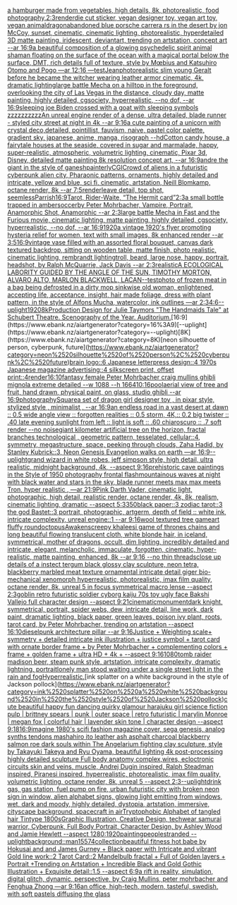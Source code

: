 [a hamburger made from vegetables, high details, 8k, photorealistic, food photography,](https://www.ebank.nz/aiartgenerator?category=a%2520hamburger%2520made%2520from%2520vegetables%2C%2520high%2520details%2C%25208k%2C%2520photorealistic%2C%2520food%2520photography%2C)[2:3](https://www.ebank.nz/aiartgenerator?category=2%3A3)[render](https://www.ebank.nz/aiartgenerator?category=render)[die cut sticker, vegan designer toy, vegan art toy, vegan animal](https://www.ebank.nz/aiartgenerator?category=die%2520cut%2520sticker%2C%2520vegan%2520designer%2520toy%2C%2520vegan%2520art%2520toy%2C%2520vegan%2520animal)[dragon](https://www.ebank.nz/aiartgenerator?category=dragon)[abandoned blue porsche carrera rs in the desert by jon McCoy, sunset, cinematic, cinematic lighting, photorealistic, hyperdetailed 3D matte painting, iridescent, deviantart, trending on artstation, concept art --ar 16:9](https://www.ebank.nz/aiartgenerator?category=abandoned%2520blue%2520porsche%2520carrera%2520rs%2520in%2520the%2520desert%2520by%2520jon%2520McCoy%2C%2520sunset%2C%2520cinematic%2C%2520cinematic%2520lighting%2C%2520photorealistic%2C%2520hyperdetailed%25203D%2520matte%2520painting%2C%2520iridescent%2C%2520deviantart%2C%2520trending%2520on%2520artstation%2C%2520concept%2520art%2520--ar%252016%3A9)[a beautiful composition of a glowing psychedelic spirit animal shaman floating on the surface of the ocean with a magical portal below the surface, DMT,  rich details full of texture, style by Mœbius and Katsuhiro Otomo and Pogo —ar 12:16 —test](https://www.ebank.nz/aiartgenerator?category=a%2520beautiful%2520composition%2520of%2520a%2520glowing%2520psychedelic%2520spirit%2520animal%2520shaman%2520floating%2520on%2520the%2520surface%2520of%2520the%2520ocean%2520with%2520a%2520magical%2520portal%2520below%2520the%2520surface%2C%2520DMT%2C%2520%2520rich%2520details%2520full%2520of%2520texture%2C%2520style%2520by%2520M%C5%93bius%2520and%2520Katsuhiro%2520Otomo%2520and%2520Pogo%2520%E2%80%94ar%252012%3A16%2520%E2%80%94test)[Jean](https://www.ebank.nz/aiartgenerator?category=Jean)[photorealistic slim young Geralt before he became the witcher wearing leather armor cinematic, 4k, dramatic lighting](https://www.ebank.nz/aiartgenerator?category=photorealistic%2520slim%2520young%2520Geralt%2520before%2520he%2520became%2520the%2520witcher%2520wearing%2520leather%2520armor%2520cinematic%2C%25204k%2C%2520dramatic%2520lighting)[large battle Mecha on a hilltop in the foreground, overlooking the city of Las Vegas in the distance, cloudy day, matte painting, highly detailed, cgsociety, hyperrealistic, --no dof, --ar 16:9](https://www.ebank.nz/aiartgenerator?category=large%2520battle%2520Mecha%2520on%2520a%2520hilltop%2520in%2520the%2520foreground%2C%2520overlooking%2520the%2520city%2520of%2520Las%2520Vegas%2520in%2520the%2520distance%2C%2520cloudy%2520day%2C%2520matte%2520painting%2C%2520highly%2520detailed%2C%2520cgsociety%2C%2520hyperrealistic%2C%2520--no%2520dof%2C%2520--ar%252016%3A9)[sleeping joe Biden crossed with a goat with sleeping symbols zzzzzzzzzz](https://www.ebank.nz/aiartgenerator?category=sleeping%2520joe%2520Biden%2520crossed%2520with%2520a%2520goat%2520with%2520sleeping%2520symbols%2520zzzzzzzzzz)[An unreal engine render of a dense, ultra detailed, blade runner - styled city street at night in 4k --ar 9:16](https://www.ebank.nz/aiartgenerator?category=An%2520unreal%2520engine%2520render%2520of%2520a%2520dense%2C%2520ultra%2520detailed%2C%2520blade%2520runner%2520-%2520styled%2520city%2520street%2520at%2520night%2520in%25204k%2520--ar%25209%3A16)[a cute painting of a unicorn with crystal deco,detailed, pointillist, fauvism, naive, pastel color palette, gradient sky, japanese, anime, manga, risograph --hd](https://www.ebank.nz/aiartgenerator?category=a%2520cute%2520painting%2520of%2520a%2520unicorn%2520with%2520crystal%2520deco%2Cdetailed%2C%2520pointillist%2C%2520fauvism%2C%2520naive%2C%2520pastel%2520color%2520palette%2C%2520gradient%2520sky%2C%2520japanese%2C%2520anime%2C%2520manga%2C%2520risograph%2520--hd)[Cotton candy house, a fairytale houses at the seaside, covered in sugar and marmalade, happy, super-realistic, atmospheric, volumetric lighting, cinematic, Pixar 3d, Disney, detailed matte painting 8k resolution concept art, --ar 16:9](https://www.ebank.nz/aiartgenerator?category=Cotton%2520candy%2520house%2C%2520a%2520fairytale%2520houses%2520at%2520the%2520seaside%2C%2520covered%2520in%2520sugar%2520and%2520marmalade%2C%2520happy%2C%2520super-realistic%2C%2520atmospheric%2C%2520volumetric%2520lighting%2C%2520cinematic%2C%2520Pixar%25203d%2C%2520Disney%2C%2520detailed%2520matte%2520painting%25208k%2520resolution%2520concept%2520art%2C%2520--ar%252016%3A9)[andre the giant in the style of ganesh](https://www.ebank.nz/aiartgenerator?category=andre%2520the%2520giant%2520in%2520the%2520style%2520of%2520ganesh)[painterly](https://www.ebank.nz/aiartgenerator?category=painterly)[CGI](https://www.ebank.nz/aiartgenerator?category=CGI)[Crowd of aliens in a futuristic cyberpunk alien city, Pharaonic patterns, ornaments, highly detailed and intricate, yellow and blue, sci fi, cinematic, artstation, Neill Blomkamp, octane render, 8k --ar 7:5](https://www.ebank.nz/aiartgenerator?category=Crowd%2520of%2520aliens%2520in%2520a%2520futuristic%2520cyberpunk%2520alien%2520city%2C%2520Pharaonic%2520patterns%2C%2520ornaments%2C%2520highly%2520detailed%2520and%2520intricate%2C%2520yellow%2520and%2520blue%2C%2520sci%2520fi%2C%2520cinematic%2C%2520artstation%2C%2520Neill%2520Blomkamp%2C%2520octane%2520render%2C%25208k%2520--ar%25207%3A5)[render](https://www.ebank.nz/aiartgenerator?category=render)[leave detail, top shot, seemless](https://www.ebank.nz/aiartgenerator?category=leave%2520detail%2C%2520top%2520shot%2C%2520seemless)[](https://www.ebank.nz/aiartgenerator?category=)[Parrish](https://www.ebank.nz/aiartgenerator?category=Parrish)[16:9](https://www.ebank.nz/aiartgenerator?category=16%3A9)[Tarot, Rider-Waite, “The Hermit card”](https://www.ebank.nz/aiartgenerator?category=Tarot%2C%2520Rider-Waite%2C%2520%E2%80%9CThe%2520Hermit%2520card%E2%80%9D)[2:3](https://www.ebank.nz/aiartgenerator?category=2%3A3)[a small bottle trapped in amber](https://www.ebank.nz/aiartgenerator?category=a%2520small%2520bottle%2520trapped%2520in%2520amber)[soccer](https://www.ebank.nz/aiartgenerator?category=soccer)[by Peter Mohrbacher, Vampire, Portrait, Anamorphic Shot, Anamorphic --ar 2:3](https://www.ebank.nz/aiartgenerator?category=by%2520Peter%2520Mohrbacher%2C%2520Vampire%2C%2520Portrait%2C%2520Anamorphic%2520Shot%2C%2520Anamorphic%2520--ar%25202%3A3)[large battle Mecha in Fast and the Furious movie, cinematic lighting, matte painting, highly detailed, cgsociety, hyperrealistic, --no dof, --ar 16:9](https://www.ebank.nz/aiartgenerator?category=large%2520battle%2520Mecha%2520in%2520Fast%2520and%2520the%2520Furious%2520movie%2C%2520cinematic%2520lighting%2C%2520matte%2520painting%2C%2520highly%2520detailed%2C%2520cgsociety%2C%2520hyperrealistic%2C%2520--no%2520dof%2C%2520--ar%252016%3A9)[1920](https://www.ebank.nz/aiartgenerator?category=1920)[a vintage 1920's flyer promoting hysteria relief for women, text with small images, 8k enhanced render --ar 3:5](https://www.ebank.nz/aiartgenerator?category=a%2520vintage%25201920%27s%2520flyer%2520promoting%2520hysteria%2520relief%2520for%2520women%2C%2520text%2520with%2520small%2520images%2C%25208k%2520enhanced%2520render%2520--ar%25203%3A5)[16:9](https://www.ebank.nz/aiartgenerator?category=16%3A9)[vintage vase filled with an assorted floral bouquet, canvas dark textured backdrop, sitting on wooden table, matte finish, photo realistic, cinematic lighting, rembrandt lighting](https://www.ebank.nz/aiartgenerator?category=vintage%2520vase%2520filled%2520with%2520an%2520assorted%2520floral%2520bouquet%2C%2520canvas%2520dark%2520textured%2520backdrop%2C%2520sitting%2520on%2520wooden%2520table%2C%2520matte%2520finish%2C%2520photo%2520realistic%2C%2520cinematic%2520lighting%2C%2520rembrandt%2520lighting)[troll, beard, large nose, happy, portrait, headshot, by  Ralph McQuarrie, Jack Davis --ar 2:3](https://www.ebank.nz/aiartgenerator?category=troll%2C%2520beard%2C%2520large%2520nose%2C%2520happy%2C%2520portrait%2C%2520headshot%2C%2520by%2520%2520Ralph%2520McQuarrie%2C%2520Jack%2520Davis%2520--ar%25202%3A3)[realistic](https://www.ebank.nz/aiartgenerator?category=realistic)[A ECOLOGICAL LABORITY GUIDED BY THE ANGLE OF THE SUN, TIMOTHY MORTON, ALVARO ALTO, MARLON BLACKWELL, LACAN](https://www.ebank.nz/aiartgenerator?category=A%2520ECOLOGICAL%2520LABORITY%2520GUIDED%2520BY%2520THE%2520ANGLE%2520OF%2520THE%2520SUN%2C%2520TIMOTHY%2520MORTON%2C%2520ALVARO%2520ALTO%2C%2520MARLON%2520BLACKWELL%2C%2520LACAN)[--test](https://www.ebank.nz/aiartgenerator?category=--test)[photo of frozen meat in a bag being defrosted in a dirty mop sink](https://www.ebank.nz/aiartgenerator?category=photo%2520of%2520frozen%2520meat%2520in%2520a%2520bag%2520being%2520defrosted%2520in%2520a%2520dirty%2520mop%2520sink)[wise old woman, enlightened, accepting life, acceptance, insight, hair made foliage, dress with plant pattern, in the style of Alfons Mucha, watercolor, ink outlines —ar 2:3](https://www.ebank.nz/aiartgenerator?category=wise%2520old%2520woman%2C%2520enlightened%2C%2520accepting%2520life%2C%2520acceptance%2C%2520insight%2C%2520hair%2520made%2520foliage%2C%2520dress%2520with%2520plant%2520pattern%2C%2520in%2520the%2520style%2520of%2520Alfons%2520Mucha%2C%2520watercolor%2C%2520ink%2520outlines%2520%E2%80%94ar%25202%3A3)[4:6](https://www.ebank.nz/aiartgenerator?category=4%3A6)[--uplight](https://www.ebank.nz/aiartgenerator?category=--uplight)[1920](https://www.ebank.nz/aiartgenerator?category=1920)[8k](https://www.ebank.nz/aiartgenerator?category=8k)[Production Design for Julie Taymors "The Handmaids Tale" at Schubert Theatre. Scenography of the Year. Auditorium.](https://www.ebank.nz/aiartgenerator?category=Production%2520Design%2520for%2520Julie%2520Taymors%2520%22The%2520Handmaids%2520Tale%22%2520at%2520Schubert%2520Theatre.%2520Scenography%2520of%2520the%2520Year.%2520Auditorium.)[16:9](https://www.ebank.nz/aiartgenerator?category=16%3A9)[--uplight](https://www.ebank.nz/aiartgenerator?category=--uplight)[8K](https://www.ebank.nz/aiartgenerator?category=8K)[neon silhouette of person, cyberpunk, future](https://www.ebank.nz/aiartgenerator?category=neon%2520silhouette%2520of%2520person%2C%2520cyberpunk%2C%2520future)[brain logo::6 Japanese letterpress design::4 1970s Japanese magazine advertising::4 silkscreen print, offset print::4](https://www.ebank.nz/aiartgenerator?category=brain%2520logo%3A%3A6%2520Japanese%2520letterpress%2520design%3A%3A4%25201970s%2520Japanese%2520magazine%2520advertising%3A%3A4%2520silkscreen%2520print%2C%2520offset%2520print%3A%3A4)[render](https://www.ebank.nz/aiartgenerator?category=render)[16:10](https://www.ebank.nz/aiartgenerator?category=16%3A10)[fantasy female Peter Mohrbacher craig mullins ghibli mignola extreme detailed --w 1088 --h 1664](https://www.ebank.nz/aiartgenerator?category=fantasy%2520female%2520Peter%2520Mohrbacher%2520craig%2520mullins%2520ghibli%2520mignola%2520extreme%2520detailed%2520--w%25201088%2520--h%25201664)[10:16](https://www.ebank.nz/aiartgenerator?category=10%3A16)[pool](https://www.ebank.nz/aiartgenerator?category=pool)[aerial view of tree and fruit, hand drawn, physical paint, on glass, studio ghibli --ar 16:9](https://www.ebank.nz/aiartgenerator?category=aerial%2520view%2520of%2520tree%2520and%2520fruit%2C%2520hand%2520drawn%2C%2520physical%2520paint%2C%2520on%2520glass%2C%2520studio%2520ghibli%2520--ar%252016%3A9)[photography](https://www.ebank.nz/aiartgenerator?category=photography)[Square](https://www.ebank.nz/aiartgenerator?category=Square)[a set of dragon girl designer toy , in pixar style, stylized style , minimalist , --ar 16:9](https://www.ebank.nz/aiartgenerator?category=a%2520set%2520of%2520dragon%2520girl%2520designer%2520toy%2520%2C%2520in%2520pixar%2520style%2C%2520stylized%2520style%2520%2C%2520minimalist%2520%2C%2520--ar%252016%3A9)[an endless road in a vast desert at dawn :: 0.5 wide angle view :: forgotten realities :: 0.5 storm, 4K,:: 0.2 big twister :: .40 late evening sunlight from left :: light is soft :: .60 chiaroscuro  :: .7 soft render --no noise](https://www.ebank.nz/aiartgenerator?category=an%2520endless%2520road%2520in%2520a%2520vast%2520desert%2520at%2520dawn%2520%3A%3A%25200.5%2520wide%2520angle%2520view%2520%3A%3A%2520forgotten%2520realities%2520%3A%3A%25200.5%2520storm%2C%25204K%2C%3A%3A%25200.2%2520big%2520twister%2520%3A%3A%2520.40%2520late%2520evening%2520sunlight%2520from%2520left%2520%3A%3A%2520light%2520is%2520soft%2520%3A%3A%2520.60%2520chiaroscuro%2520%2520%3A%3A%2520.7%2520soft%2520render%2520--no%2520noise)[giant kilometer artificial tree on the horizon, fractal branches technological , geometric pattern, tesselated, cellular::4, symmetry, megastructure, space, peeking through clouds, Zaha Hadid, by Stanley Kubrick::3, Neon Genesis Evangelion walks on earth —ar 16:9](https://www.ebank.nz/aiartgenerator?category=giant%2520kilometer%2520artificial%2520tree%2520on%2520the%2520horizon%2C%2520fractal%2520branches%2520technological%2520%2C%2520geometric%2520pattern%2C%2520tesselated%2C%2520cellular%3A%3A4%2C%2520symmetry%2C%2520megastructure%2C%2520space%2C%2520peeking%2520through%2520clouds%2C%2520Zaha%2520Hadid%2C%2520by%2520Stanley%2520Kubrick%3A%3A3%2C%2520Neon%2520Genesis%2520Evangelion%2520walks%2520on%2520earth%2520%E2%80%94ar%252016%3A9)[--uplight](https://www.ebank.nz/aiartgenerator?category=--uplight)[grand wizard in white robes, jeff simpson style, high detail, ultra realistic, midnight background, 4k, --aspect 9:16](https://www.ebank.nz/aiartgenerator?category=grand%2520wizard%2520in%2520white%2520robes%2C%2520jeff%2520simpson%2520style%2C%2520high%2520detail%2C%2520ultra%2520realistic%2C%2520midnight%2520background%2C%25204k%2C%2520--aspect%25209%3A16)[prehistoric cave paintings in the Style of 1950 photography frontal flash](https://www.ebank.nz/aiartgenerator?category=prehistoric%2520cave%2520paintings%2520in%2520the%2520Style%2520of%25201950%2520photography%2520frontal%2520flash)[mountainous waves at night with black water and stars in the sky, blade runner meets max max meets Tron, hyper realistic , —ar 21:9](https://www.ebank.nz/aiartgenerator?category=mountainous%2520waves%2520at%2520night%2520with%2520black%2520water%2520and%2520stars%2520in%2520the%2520sky%2C%2520blade%2520runner%2520meets%2520max%2520max%2520meets%2520Tron%2C%2520hyper%2520realistic%2520%2C%2520%E2%80%94ar%252021%3A9)[Pink Darth Vader, cinematic light, photographic, high detail, realistic render, octane render, 4k, 8k, realism, cinematic lighting, dramatic --aspect 5:3](https://www.ebank.nz/aiartgenerator?category=Pink%2520Darth%2520Vader%2C%2520cinematic%2520light%2C%2520photographic%2C%2520high%2520detail%2C%2520realistic%2520render%2C%2520octane%2520render%2C%25204k%2C%25208k%2C%2520realism%2C%2520cinematic%2520lighting%2C%2520dramatic%2520--aspect%25205%3A3)[350](https://www.ebank.nz/aiartgenerator?category=350)[black paper::3 zodiac tarot::3 the god Bastet::3 portrait, photographic, artgerm, depth of field :: white ink, intricate complexity, unreal engine::1 --ar 9:16](https://www.ebank.nz/aiartgenerator?category=black%2520paper%3A%3A3%2520zodiac%2520tarot%3A%3A3%2520the%2520god%2520Bastet%3A%3A3%2520portrait%2C%2520photographic%2C%2520artgerm%2C%2520depth%2520of%2520field%2520%3A%3A%2520white%2520ink%2C%2520intricate%2520complexity%2C%2520unreal%2520engine%3A%3A1%2520--ar%25209%3A16)[wool textured tree gameart fluffy round](https://www.ebank.nz/aiartgenerator?category=wool%2520textured%2520tree%2520gameart%2520fluffy%2520round)[octopus](https://www.ebank.nz/aiartgenerator?category=octopus)[Awakens](https://www.ebank.nz/aiartgenerator?category=Awakens)[creepy khaleesi game of thrones chains and long beautiful flowing translucent cloth, white blonde hair, in iceland, symmetrical, mother of dragons, occult, dim lighting, incredibly detailed and intricate, elegant, melancholic, immaculate, forgotten, cinematic, hyper-realistic, matte painting, enhanced, 8k --ar 9:16 --no thin threads](https://www.ebank.nz/aiartgenerator?category=creepy%2520khaleesi%2520game%2520of%2520thrones%2520chains%2520and%2520long%2520beautiful%2520flowing%2520translucent%2520cloth%2C%2520white%2520blonde%2520hair%2C%2520in%2520iceland%2C%2520symmetrical%2C%2520mother%2520of%2520dragons%2C%2520occult%2C%2520dim%2520lighting%2C%2520incredibly%2520detailed%2520and%2520intricate%2C%2520elegant%2C%2520melancholic%2C%2520immaculate%2C%2520forgotten%2C%2520cinematic%2C%2520hyper-realistic%2C%2520matte%2520painting%2C%2520enhanced%2C%25208k%2520--ar%25209%3A16%2520--no%2520thin%2520threads)[close up details of a instect tergum black glossy clay sculpture, neon tetra, blackberry marbled meat texture ornamental intricate detail giger bio-mechanical xenomorph hyperrealistic, photorealistic, imax film quality, octane render, 8k, unreal 5 in focus symmetrical macro lense --aspect 2:3](https://www.ebank.nz/aiartgenerator?category=close%2520up%2520details%2520of%2520a%2520instect%2520tergum%2520black%2520glossy%2520clay%2520sculpture%2C%2520neon%2520tetra%2C%2520blackberry%2520marbled%2520meat%2520texture%2520ornamental%2520intricate%2520detail%2520giger%2520bio-mechanical%2520xenomorph%2520hyperrealistic%2C%2520photorealistic%2C%2520imax%2520film%2520quality%2C%2520octane%2520render%2C%25208k%2C%2520unreal%25205%2520in%2520focus%2520symmetrical%2520macro%2520lense%2520--aspect%25202%3A3)[goblin retro futuristic soldier cyborg kaiju 70s toy ugly face Bakshi Vallejo full character design --aspect 9:21](https://www.ebank.nz/aiartgenerator?category=goblin%2520retro%2520futuristic%2520soldier%2520cyborg%2520kaiju%252070s%2520toy%2520ugly%2520face%2520Bakshi%2520Vallejo%2520full%2520character%2520design%2520--aspect%25209%3A21)[cinematic](https://www.ebank.nz/aiartgenerator?category=cinematic)[monument](https://www.ebank.nz/aiartgenerator?category=monument)[dark knight, symmetrical, portrait, spider webs, dew, intricate detail, line work, dark paint, dramatic lighting, black paper, green leaves, poison ivy plant, roots, tarot card, by Peter Mohrbacher, trending on artstation --aspect 16:10](https://www.ebank.nz/aiartgenerator?category=dark%2520knight%2C%2520symmetrical%2C%2520portrait%2C%2520spider%2520webs%2C%2520dew%2C%2520intricate%2520detail%2C%2520line%2520work%2C%2520dark%2520paint%2C%2520dramatic%2520lighting%2C%2520black%2520paper%2C%2520green%2520leaves%2C%2520poison%2520ivy%2520plant%2C%2520roots%2C%2520tarot%2520card%2C%2520by%2520Peter%2520Mohrbacher%2C%2520trending%2520on%2520artstation%2520--aspect%252016%3A10)[dieselpunk architecture pillar --ar 9:16](https://www.ebank.nz/aiartgenerator?category=dieselpunk%2520architecture%2520pillar%2520--ar%25209%3A16)[Justice + Weighting scale+ symmetry + detailed intricate ink illustration + justice symbol + tarot card with ornate border frame + by Peter Mohrbacher + complementing colors + frame + golden frame + ultra HD + 4k + --aspect 9:16](https://www.ebank.nz/aiartgenerator?category=Justice%2520%2B%2520Weighting%2520scale%2B%2520symmetry%2520%2B%2520detailed%2520intricate%2520ink%2520illustration%2520%2B%2520justice%2520symbol%2520%2B%2520tarot%2520card%2520with%2520ornate%2520border%2520frame%2520%2B%2520by%2520Peter%2520Mohrbacher%2520%2B%2520complementing%2520colors%2520%2B%2520frame%2520%2B%2520golden%2520frame%2520%2B%2520ultra%2520HD%2520%2B%25204k%2520%2B%2520--aspect%25209%3A16)[1080](https://www.ebank.nz/aiartgenerator?category=1080)[tomb raider madison beer, steam punk style, artstation, intricate complexity, dramatic lightning, portrait](https://www.ebank.nz/aiartgenerator?category=tomb%2520raider%2520madison%2520beer%2C%2520steam%2520punk%2520style%2C%2520artstation%2C%2520intricate%2520complexity%2C%2520dramatic%2520lightning%2C%2520portrait)[lonely man stood waiting under a single street light in the rain and fog](https://www.ebank.nz/aiartgenerator?category=lonely%2520man%2520stood%2520waiting%2520under%2520a%2520single%2520street%2520light%2520in%2520the%2520rain%2520and%2520fog)[Hyperrealistic.](https://www.ebank.nz/aiartgenerator?category=Hyperrealistic.)[ink splatter on a white background in the style of Jackson pollock](https://www.ebank.nz/aiartgenerator?category=ink%2520splatter%2520on%2520a%2520white%2520background%2520in%2520the%2520style%2520of%2520Jackson%2520pollock)[cute beautiful happy fun dancing quirky glamour harajuku girl science fiction pulp |  brittney spears |  punk | outer space | retro futuristic | marylin Monroe | megan fox  | colorful hair | lavender skin tone | character design  --aspect 9:18](https://www.ebank.nz/aiartgenerator?category=cute%2520beautiful%2520happy%2520fun%2520dancing%2520quirky%2520glamour%2520harajuku%2520girl%2520science%2520fiction%2520pulp%2520%7C%2520%2520brittney%2520spears%2520%7C%2520%2520punk%2520%7C%2520outer%2520space%2520%7C%2520retro%2520futuristic%2520%7C%2520marylin%2520Monroe%2520%7C%2520megan%2520fox%2520%2520%7C%2520colorful%2520hair%2520%7C%2520lavender%2520skin%2520tone%2520%7C%2520character%2520design%2520%2520--aspect%25209%3A18)[16:9](https://www.ebank.nz/aiartgenerator?category=16%3A9)[imagine 1980's scifi fashion magazine cover, sega genesis, analog synths tendons mashahiro ito leather ash asphalt charcoal blackberry salmon roe dark souls within The Angelarium fighting clay sculpture, style by Takayuki Takeya and Ryu Oyama, beautiful lighting 4k post-processing highly detailed sculpture Full body anatomy complex,wires, ecloctronic circuits skin and veins, muscle, Andrej Dugin inspired, Ralph Steadman inspired, Piranesi inspired, hyperrealistic, photorealistic, imax film quality, volumetric lighting, octane render, 8k, unreal 5   --aspect 2:3](https://www.ebank.nz/aiartgenerator?category=imagine%25201980%27s%2520scifi%2520fashion%2520magazine%2520cover%2C%2520sega%2520genesis%2C%2520analog%2520synths%2520tendons%2520mashahiro%2520ito%2520leather%2520ash%2520asphalt%2520charcoal%2520blackberry%2520salmon%2520roe%2520dark%2520souls%2520within%2520The%2520Angelarium%2520fighting%2520clay%2520sculpture%2C%2520style%2520by%2520Takayuki%2520Takeya%2520and%2520Ryu%2520Oyama%2C%2520beautiful%2520lighting%25204k%2520post-processing%2520highly%2520detailed%2520sculpture%2520Full%2520body%2520anatomy%2520complex%2Cwires%2C%2520ecloctronic%2520circuits%2520skin%2520and%2520veins%2C%2520muscle%2C%2520Andrej%2520Dugin%2520inspired%2C%2520Ralph%2520Steadman%2520inspired%2C%2520Piranesi%2520inspired%2C%2520hyperrealistic%2C%2520photorealistic%2C%2520imax%2520film%2520quality%2C%2520volumetric%2520lighting%2C%2520octane%2520render%2C%25208k%2C%2520unreal%25205%2520%2520%2520--aspect%25202%3A3)[--uplight](https://www.ebank.nz/aiartgenerator?category=--uplight)[drink gas, gas station, fuel pump on fire, urban futuristic city with broken neon sign in window, alien alphabet signs, glowing light emitting from windows, wet, dark and moody, highly detailed, dystopia, artstation, immersive, cityscape background, spacecraft in air](https://www.ebank.nz/aiartgenerator?category=drink%2520gas%2C%2520gas%2520station%2C%2520fuel%2520pump%2520on%2520fire%2C%2520urban%2520futuristic%2520city%2520with%2520broken%2520neon%2520sign%2520in%2520window%2C%2520alien%2520alphabet%2520signs%2C%2520glowing%2520light%2520emitting%2520from%2520windows%2C%2520wet%2C%2520dark%2520and%2520moody%2C%2520highly%2520detailed%2C%2520dystopia%2C%2520artstation%2C%2520immersive%2C%2520cityscape%2520background%2C%2520spacecraft%2520in%2520air)[Tryptophobic Alphabet of tangled hair Tintype 1800s](https://www.ebank.nz/aiartgenerator?category=Tryptophobic%2520Alphabet%2520of%2520tangled%2520hair%2520Tintype%25201800s)[Graphic Illustration, Creative Design, techwear samurai warrior, Cyberpunk, Full Body Portrait, Character Design, by Ashley Wood and Jamie Hewlett --aspect 1280:1920](https://www.ebank.nz/aiartgenerator?category=Graphic%2520Illustration%2C%2520Creative%2520Design%2C%2520techwear%2520samurai%2520warrior%2C%2520Cyberpunk%2C%2520Full%2520Body%2520Portrait%2C%2520Character%2520Design%2C%2520by%2520Ashley%2520Wood%2520and%2520Jamie%2520Hewlett%2520--aspect%25201280%3A1920)[painting](https://www.ebank.nz/aiartgenerator?category=painting)[people](https://www.ebank.nz/aiartgenerator?category=people)[stranded --uplight](https://www.ebank.nz/aiartgenerator?category=stranded%2520--uplight)[background::](https://www.ebank.nz/aiartgenerator?category=background%3A%3A)[man](https://www.ebank.nz/aiartgenerator?category=man)[15574](https://www.ebank.nz/aiartgenerator?category=15574)[collection](https://www.ebank.nz/aiartgenerator?category=collection)[beautiful fitness hot babe by Hokusai and and James Gurney + Black paper with Intricate and vibrant Gold line work::2 Tarot Card::2 Mandelbulb fractal + Full of Golden layers + Portrait +Trending on Artstation + Incredible Black and Gold Gothic Illustration + Exquisite detail::1.5 --aspect 6:9](https://www.ebank.nz/aiartgenerator?category=beautiful%2520fitness%2520hot%2520babe%2520by%2520Hokusai%2520and%2520and%2520James%2520Gurney%2520%2B%2520Black%2520paper%2520with%2520Intricate%2520and%2520vibrant%2520Gold%2520line%2520work%3A%3A2%2520Tarot%2520Card%3A%3A2%2520Mandelbulb%2520fractal%2520%2B%2520Full%2520of%2520Golden%2520layers%2520%2B%2520Portrait%2520%2BTrending%2520on%2520Artstation%2520%2B%2520Incredible%2520Black%2520and%2520Gold%2520Gothic%2520Illustration%2520%2B%2520Exquisite%2520detail%3A%3A1.5%2520--aspect%25206%3A9)[a rift in reality, simulation, digital glitch, dynamic, perspective, by Craig Mullins, peter mohrbacher and Fenghua Zhong —ar 9:16](https://www.ebank.nz/aiartgenerator?category=a%2520rift%2520in%2520reality%2C%2520simulation%2C%2520digital%2520glitch%2C%2520dynamic%2C%2520perspective%2C%2520by%2520Craig%2520Mullins%2C%2520peter%2520mohrbacher%2520and%2520Fenghua%2520Zhong%2520%E2%80%94ar%25209%3A16)[an office, high-tech, modern, tasteful, swedish, with soft pastels diffusing the glass](https://www.ebank.nz/aiartgenerator?category=an%2520office%2C%2520high-tech%2C%2520modern%2C%2520tasteful%2C%2520swedish%2C%2520with%2520soft%2520pastels%2520diffusing%2520the%2520glass)